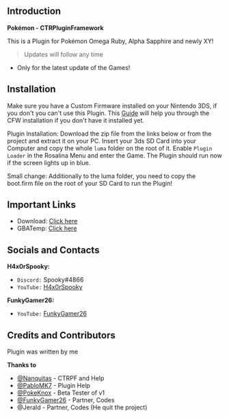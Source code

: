 ## Introduction
**Pokémon - CTRPluginFramework**

This is a Plugin for Pokémon Omega Ruby, Alpha Sapphire and newly XY!
> Updates will follow any time
* Only for the latest update of the Games!

## Installation
Make sure you have a Custom Firmware installed on your Nintendo 3DS, if you don't you can't use this Plugin. This [Guide](https://3ds.hacks.guide/) will help you through the CFW installation if you don't have it installed yet.

Plugin Installation: Download the zip file from the links below or from the project and extract it on your PC. Insert your 3ds SD Card into your Computer and copy the whole `luma` folder on the root of it. Enable `Plugin Loader` in the Rosalina Menu and enter the Game. The Plugin should run now if the screen lights up in blue.

Small change: Additionally to the luma folder, you need to copy the boot.firm file on the root of your SD Card to run the Plugin!

## Important Links
* Download: [Click here](https://github.com/H4x0rSpooky/PokemonCTRPluginFramework/releases)
* GBATemp: [Click here](https://gbatemp.net/threads/release-oras-ctrpluginframework.568729/)

## Socials and Contacts

**H4x0rSpooky:**
* `Discord:` Spooky#4866
* `YouTube:` [H4x0rSpooky](https://www.youtube.com/channel/UC-SFdCwwq3H1wJNKCsKMGPw)

**FunkyGamer26:**
* `YouTube:` [FunkyGamer26](https://www.youtube.com/channel/UCu_YHU4ZHWORABbD-aosqPg)

## Credits and Contributors

Plugin was written by me

**Thanks to**
* [@Nanquitas](https://github.com/Nanquitas/) - CTRPF and Help
* [@PabloMK7](https://github.com/mariohackandglitch/) - Plugin Help
* [@PokeKnox](https://www.youtube.com/channel/UCq78HQLRQobs5EAhaz2Hj4A) - Beta Tester of v1
* [@FunkyGamer26](https://www.youtube.com/channel/UCu_YHU4ZHWORABbD-aosqPg) - Partner, Codes
* @Jerald - Partner, Codes (He quit the project)
